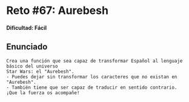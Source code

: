 # Reto #67: Aurebesh

#### Dificultad: Fácil

## Enunciado

```
Crea una función que sea capaz de transformar Español al lenguaje básico del universo
Star Wars: el "Aurebesh".
- Puedes dejar sin transformar los caracteres que no existan en "Aurebesh".
- También tiene que ser capaz de traducir en sentido contrario.
¡Que la fuerza os acompañe!
```
